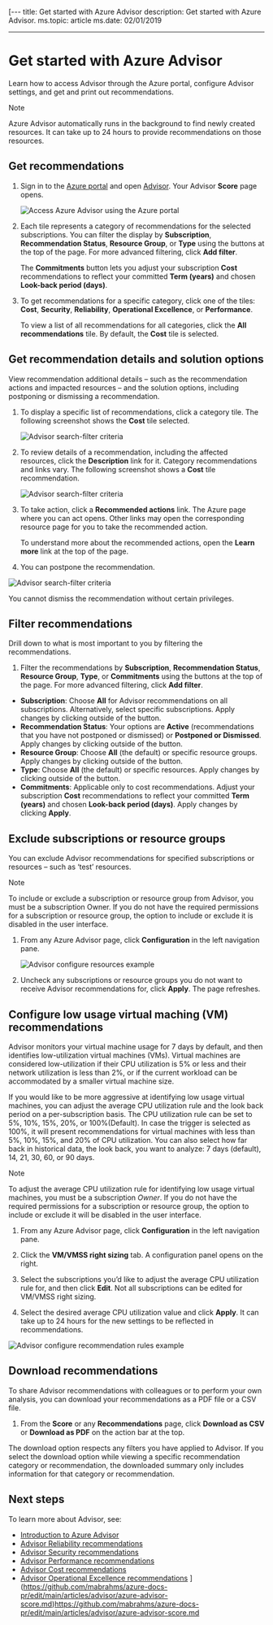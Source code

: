 [---
title: Get started with Azure Advisor
description: Get started with Azure Advisor.
ms.topic: article
ms.date: 02/01/2019

---

# Get started with Azure Advisor

Learn how to access Advisor through the Azure portal, configure Advisor settings, and get and print out recommendations.

> [!NOTE]
> Azure Advisor automatically runs in the background to find newly created resources. It can take up to 24 hours to provide recommendations on those resources.

## Get recommendations

1. Sign in to the [Azure portal](https://portal.azure.com) and open [Advisor](https://aka.ms/azureadvisordashboard). Your Advisor **Score** page opens.

   ![Access Azure Advisor using the Azure portal](./media/advisor-get-started/advisor-score-page.png) 

1. Each tile represents a category of recommendations for the selected subscriptions.  You can filter the display by **Subscription**, **Recommendation Status**, **Resource Group**, or **Type** using the buttons at the top of the page. For more advanced filtering, click **Add filter**.

   The **Commitments** button lets you adjust your subscription **Cost** recommendations to reflect your committed **Term (years)** and chosen **Look-back period (days)**. 

1. To get recommendations for a specific category, click one of the tiles: **Cost**, **Security**, **Reliability**, **Operational Excellence**, or **Performance**.

   To view a list of all recommendations for all categories, click the **All recommendations** tile. By default, the **Cost** tile is selected.

## Get recommendation details and solution options

View recommendation additional details – such as the recommendation actions and impacted resources – and the solution options, including postponing or dismissing a recommendation.

1. To display a specific list of recommendations, click a category tile. The following screenshot shows the **Cost** tile selected.

    ![Advisor search-filter criteria](./media/advisor-get-started/advisor-cost-tile-no-wsp.png)

1. To review details of a recommendation, including the affected resources, click the **Description** link for it. Category recommendations and links vary. The following screenshot shows a **Cost** tile recommendation.

   ![Advisor search-filter criteria](./media/advisor-get-started/advisor-cost-tile-recommendation-detail-no-wsp.png)
   
1. To take action, click a **Recommended actions** link. The Azure page where you can act opens. Other links may open the corresponding resource page for you to take the recommended action.
  
   To understand more about the recommended actions, open the **Learn more** link at the top of the page.

1.   You can postpone the recommendation.

   ![Advisor search-filter criteria](./media/advisor-get-started/advisor-recommendation-postpone.png)

   You cannot dismiss the recommendation without certain privileges.

## Filter recommendations

Drill down to what is most important to you by filtering the recommendations. 

1. Filter the recommendations by **Subscription**, **Recommendation Status**, **Resource Group**, **Type**, or **Commitments** using the buttons at the top of the page. For more advanced filtering, click **Add filter**.

* **Subscription**: Choose **All** for Advisor recommendations on all subscriptions. Alternatively, select specific subscriptions. Apply changes by clicking outside of the button.
* **Recommendation Status**: Your options are **Active** (recommendations that you have not postponed or dismissed) or **Postponed or Dismissed**. Apply changes by clicking outside of the button.
* **Resource Group**: Choose **All** (the default) or specific resource groups. Apply changes by clicking outside of the button.
* **Type**: Choose **All** (the default) or specific resources. Apply changes by clicking outside of the button.
* **Commitments**: Applicable only to cost recommendations. Adjust your subscription **Cost** recommendations to reflect your committed **Term (years)** and chosen **Look-back period (days)**. Apply changes by clicking **Apply**.

## Exclude subscriptions or resource groups

You can exclude Advisor recommendations for specified subscriptions or resources – such as ‘test’ resources. 

> [!NOTE]
> To include or exclude a subscription or resource group from Advisor, you must be a subscription Owner.  If you do not have the required permissions for a subscription or resource group, the option to include or exclude it is disabled in the user interface.

1. From any Azure Advisor page, click **Configuration** in the left navigation pane.

    ![Advisor configure resources example](./media/advisor-get-started/advisor-configure-resources-no-wsp.png)

1. Uncheck any subscriptions or resource groups you do not want to receive Advisor recommendations for, click **Apply**. The page refreshes.

## Configure low usage virtual maching (VM) recommendations

Advisor monitors your virtual machine usage for 7 days by default, and then identifies low-utilization virtual machines (VMs).
Virtual machines are considered low-utilization if their CPU utilization is 5% or less and their network utilization is less than 2%, or if the current workload can be accommodated by a smaller virtual machine size.

If you would like to be more aggressive at identifying low usage virtual machines, you can adjust the average CPU utilization rule and the look back period on a per-subscription basis.
The CPU utilization rule can be set to 5%, 10%, 15%, 20%, or 100%(Default). In case the trigger is selected as 100%, it will present recommendations for virtual machines with less than 5%, 10%, 15%, and 20% of CPU utilization. You can also select how far back in historical data, the look back, you want to analyze: 7 days (default), 14, 21, 30, 60, or 90 days.

> [!NOTE]
> To adjust the average CPU utilization rule for identifying low usage virtual machines, you must be a subscription *Owner*.  If you do not have the required permissions for a subscription or resource group, the option to include or exclude it will be disabled in the user interface.

1. From any Azure Advisor page, click **Configuration** in the left navigation pane. 

1. Click the **VM/VMSS right sizing** tab. A configuration panel opens on the right.

1. Select the subscriptions you’d like to adjust the average CPU utilization rule for, and then click **Edit**. Not all subscriptions can be edited for VM/VMSS right sizing.

1. Select the desired average CPU utilization value and click **Apply**. It can take up to 24 hours for the new settings to be reflected in recommendations.

  ![Advisor configure recommendation rules example](./media/advisor-get-started/advisor-configure-rules.png)

## Download recommendations

To share Advisor recommendations with colleagues or to perform your own analysis, you can download your recommendations as a PDF file or a CSV file.
   
1. From the **Score** or any **Recommendations** page, click **Download as CSV** or **Download as PDF** on the action bar at the top.

The download option respects any filters you have applied to Advisor.  If you select the download option while viewing a specific recommendation category or recommendation, the downloaded summary only includes information for that category or recommendation. 

## Next steps

To learn more about Advisor, see:

- [Introduction to Azure Advisor](advisor-overview.md)
- [Advisor Reliability recommendations](advisor-high-availability-recommendations.md)
- [Advisor Security recommendations](advisor-security-recommendations.md)
- [Advisor Performance recommendations](advisor-performance-recommendations.md)
- [Advisor Cost recommendations](advisor-cost-recommendations.md)
- [Advisor Operational Excellence recommendations](advisor-operational-excellence-recommendations.md)
](https://github.com/mabrahms/azure-docs-pr/edit/main/articles/advisor/azure-advisor-score.md)https://github.com/mabrahms/azure-docs-pr/edit/main/articles/advisor/azure-advisor-score.md

